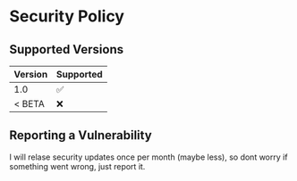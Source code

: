 # Security Policy

## Supported Versions

| Version  | Supported          |
| -------- | ------------------ |
| 1.0      | :white_check_mark: |
| < BETA   | :x:                |

## Reporting a Vulnerability

I will relase security updates once per month (maybe less), so dont worry if something went wrong, just report it.
